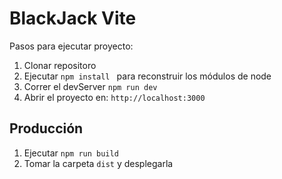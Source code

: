 # BlackJack Vite

Pasos para ejecutar proyecto:

1. Clonar repositoro
2. Ejecutar ```npm install ``` para reconstruir los módulos de node
3.  Correr el devServer ```npm run dev ```
4. Abrir el proyecto en: ```http://localhost:3000```

## Producción

1. Ejecutar ```npm run build```
2. Tomar la carpeta ```dist``` y desplegarla